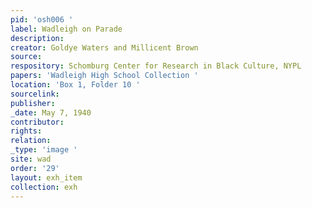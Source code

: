 ```yaml
---
pid: 'osh006 '
label: Wadleigh on Parade
description:
creator: Goldye Waters and Millicent Brown
source:
respository: Schomburg Center for Research in Black Culture, NYPL
papers: 'Wadleigh High School Collection '
location: 'Box 1, Folder 10 '
sourcelink:
publisher:
_date: May 7, 1940
contributor:
rights:
relation:
_type: 'image '
site: wad
order: '29'
layout: exh_item
collection: exh
---
```

